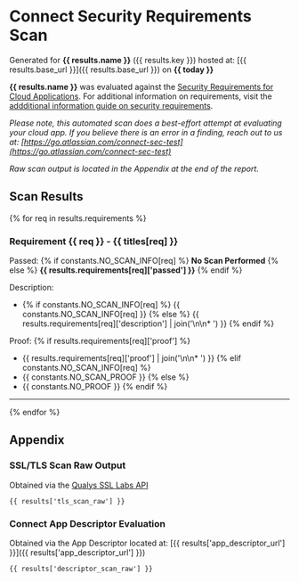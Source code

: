 # Connect Security Requirements Scan
Generated for **{{ results.name }}** ({{ results.key }}) hosted at: [{{ results.base_url }}]({{ results.base_url }}) on **{{ today }}**

**{{ results.name }}** was evaluated against the [Security Requirements for Cloud Applications](https://developer.atlassian.com/platform/marketplace/security-requirements/). For additional information on requirements, visit the [addditional information guide on security requirements](https://developer.atlassian.com/platform/marketplace/security-requirements-more-info/).

*Please note, this automated scan does a best-effort attempt at evaluating your cloud app. If you believe there is an error in a finding, reach out to us at: [https://go.atlassian.com/connect-sec-test](https://go.atlassian.com/connect-sec-test)*

*Raw scan output is located in the Appendix at the end of the report.*

## Scan Results

{% for req in results.requirements %}
### Requirement {{ req }} - {{ titles[req] }}

Passed: {% if constants.NO_SCAN_INFO[req] %} **No Scan Performed** {% else %} **{{ results.requirements[req]['passed'] }}** {% endif %}

Description:

* {% if constants.NO_SCAN_INFO[req] %} {{ constants.NO_SCAN_INFO[req] }} {% else %} {{ results.requirements[req]['description'] | join('\n\n* ') }} {% endif %}

Proof:
{% if results.requirements[req]['proof'] %}
* {{ results.requirements[req]['proof'] | join('\n\n* ') }}
{% elif constants.NO_SCAN_INFO[req] %}
* {{ constants.NO_SCAN_PROOF }}
{% else %}
* {{ constants.NO_PROOF }}
{% endif %}

---
{% endfor %}

## Appendix
### SSL/TLS Scan Raw Output
Obtained via the [Qualys SSL Labs API](https://www.ssllabs.com/ssltest/)

```
{{ results['tls_scan_raw'] }}
```

### Connect App Descriptor Evaluation
Obtained via the App Descriptor located at: [{{ results['app_descriptor_url'] }}]({{ results['app_descriptor_url'] }})

```
{{ results['descriptor_scan_raw'] }}
```
